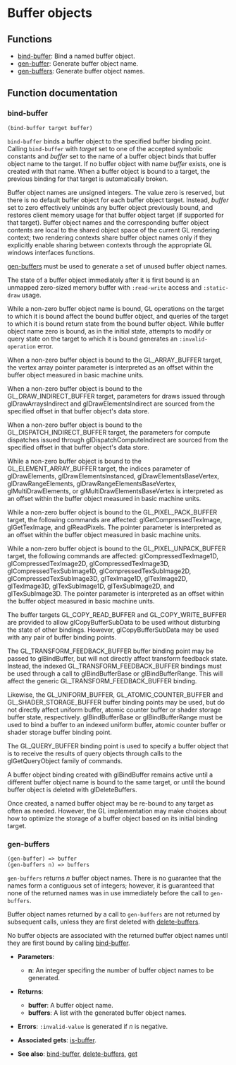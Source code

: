 
# Buffer objects

## Functions

* [bind-buffer](https://hectarea1996.github.io/cl-opengl/buffer-objects.html#bind-buffer): Bind a named buffer object.
* [gen-buffer](https://hectarea1996.github.io/cl-opengl/buffer-objects.html#gen-buffers): Generate buffer object name.
* [gen-buffers](https://hectarea1996.github.io/cl-opengl/buffer-objects.html#gen-buffers): Generate buffer object names.

## Function documentation

### bind-buffer

```
(bind-buffer target buffer)
```

`bind-buffer` binds a buffer object to the specified buffer binding point. Calling `bind-buffer` with *target* set to one of the accepted symbolic constants and *buffer* set to the name of a buffer object binds that buffer object name to the target. If no buffer object with name *buffer* exists, one is created with that name. When a buffer object is bound to a target, the previous binding for that target is automatically broken.

Buffer object names are unsigned integers. The value zero is reserved, but there is no default buffer object for each buffer object target. Instead, *buffer* set to zero effectively unbinds any buffer object previously bound, and restores client memory usage for that buffer object target (if supported for that target). Buffer object names and the corresponding buffer object contents are local to the shared object space of the current GL rendering context; two rendering contexts share buffer object names only if they explicitly enable sharing between contexts through the appropriate GL windows interfaces functions.

[gen-buffers](https://hectarea1996.github.io/cl-opengl/buffer-objects.html#gen-buffers) must be used to generate a set of unused buffer object names.

The state of a buffer object immediately after it is first bound is an unmapped zero-sized memory buffer with `:read-write` access and `:static-draw` usage.

While a non-zero buffer object name is bound, GL operations on the target to which it is bound affect the bound buffer object, and queries of the target to which it is bound return state from the bound buffer object. While buffer object name zero is bound, as in the initial state, attempts to modify or query state on the target to which it is bound generates an `:invalid-operation` error.

When a non-zero buffer object is bound to the GL_ARRAY_BUFFER target, the vertex array pointer parameter is interpreted as an offset within the buffer object measured in basic machine units.

When a non-zero buffer object is bound to the GL_DRAW_INDIRECT_BUFFER target, parameters for draws issued through glDrawArraysIndirect and glDrawElementsIndirect are sourced from the specified offset in that buffer object's data store.

When a non-zero buffer object is bound to the GL_DISPATCH_INDIRECT_BUFFER target, the parameters for compute dispatches issued through glDispatchComputeIndirect are sourced from the specified offset in that buffer object's data store.

While a non-zero buffer object is bound to the GL_ELEMENT_ARRAY_BUFFER target, the indices parameter of glDrawElements, glDrawElementsInstanced, glDrawElementsBaseVertex, glDrawRangeElements, glDrawRangeElementsBaseVertex, glMultiDrawElements, or glMultiDrawElementsBaseVertex is interpreted as an offset within the buffer object measured in basic machine units.

While a non-zero buffer object is bound to the GL_PIXEL_PACK_BUFFER target, the following commands are affected: glGetCompressedTexImage, glGetTexImage, and glReadPixels. The pointer parameter is interpreted as an offset within the buffer object measured in basic machine units.

While a non-zero buffer object is bound to the GL_PIXEL_UNPACK_BUFFER target, the following commands are affected: glCompressedTexImage1D, glCompressedTexImage2D, glCompressedTexImage3D, glCompressedTexSubImage1D, glCompressedTexSubImage2D, glCompressedTexSubImage3D, glTexImage1D, glTexImage2D, glTexImage3D, glTexSubImage1D, glTexSubImage2D, and glTexSubImage3D. The pointer parameter is interpreted as an offset within the buffer object measured in basic machine units.

The buffer targets GL_COPY_READ_BUFFER and GL_COPY_WRITE_BUFFER are provided to allow glCopyBufferSubData to be used without disturbing the state of other bindings. However, glCopyBufferSubData may be used with any pair of buffer binding points.

The GL_TRANSFORM_FEEDBACK_BUFFER buffer binding point may be passed to glBindBuffer, but will not directly affect transform feedback state. Instead, the indexed GL_TRANSFORM_FEEDBACK_BUFFER bindings must be used through a call to glBindBufferBase or glBindBufferRange. This will affect the generic GL_TRANSFORM_FEEDBACK_BUFFER binding.

Likewise, the GL_UNIFORM_BUFFER, GL_ATOMIC_COUNTER_BUFFER and GL_SHADER_STORAGE_BUFFER buffer binding points may be used, but do not directly affect uniform buffer, atomic counter buffer or shader storage buffer state, respectively. glBindBufferBase or glBindBufferRange must be used to bind a buffer to an indexed uniform buffer, atomic counter buffer or shader storage buffer binding point.

The GL_QUERY_BUFFER binding point is used to specify a buffer object that is to receive the results of query objects through calls to the glGetQueryObject family of commands.

A buffer object binding created with glBindBuffer remains active until a different buffer object name is bound to the same target, or until the bound buffer object is deleted with glDeleteBuffers.

Once created, a named buffer object may be re-bound to any target as often as needed. However, the GL implementation may make choices about how to optimize the storage of a buffer object based on its initial binding target.

### gen-buffers

```
(gen-buffer) => buffer
(gen-buffers n) => buffers
```

`gen-buffers` returns *n* buffer object names. There is no guarantee that the names form a contiguous set of integers; however, it is guaranteed that none of the returned names was in use immediately before the call to `gen-buffers`.

Buffer object names returned by a call to `gen-buffers` are not returned by subsequent calls, unless they are first deleted with [delete-buffers](https://hectarea1996.github.io/cl-opengl/buffer-objects.html#delete-buffers).

No buffer objects are associated with the returned buffer object names until they are first bound by calling [bind-buffer](https://hectarea1996.github.io/cl-opengl/buffer-objects.html#bind-buffer).

* **Parameters**:
  * **n**: An integer specifing the number of buffer object names to be generated.

* **Returns**:
  * **buffer**: A buffer object name.
  * **buffers**: A list with the generated buffer object names.

* **Errors**: `:invalid-value` is generated if *n* is negative.

* **Associated gets**: [is-buffer](https://hectarea1996.github.io/cl-opengl/buffer-objects.html#is-buffer).

* **See also**: [bind-buffer](https://hectarea1996.github.io/cl-opengl/buffer-objects.html#bind-buffer), [delete-buffers](https://hectarea1996.github.io/cl-opengl/buffer-objects.html#delete-buffers), [get](https://hectarea1996.github.io/cl-opengl/state-management.html#get)